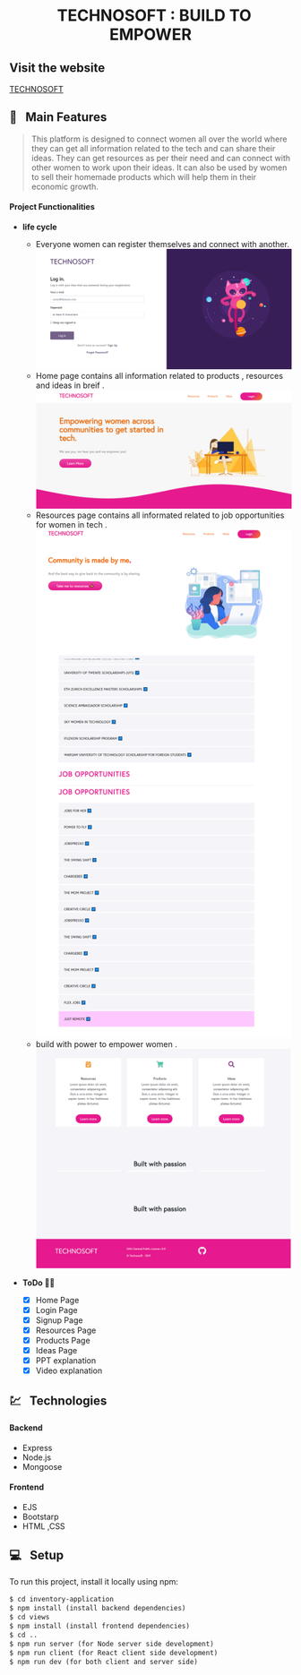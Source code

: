 <h1 align="center">   &nbsp; TECHNOSOFT : BUILD TO EMPOWER  </h1>

## Visit the website
  [TECHNOSOFT](https://technosoft-by-rishav-kumar.netlify.app/)

## 🚩 &nbsp; Main Features

> This platform is designed to connect women all over the world where they can get all information related to the tech and can share their ideas. They can get resources as per their need and can connect with other women to work upon their ideas. It can also be used by women to sell their homemade products which will help them in their economic growth.

#### Project Functionalities

- **life cycle**

  - Everyone women can register themselves and connect with another.
    <img src="Screenshots\login page.png"/>
  - Home page contains all information related to products , resources and ideas in breif .
    <img src="Screenshots\home view.png"/>
  - Resources page contains all informated related to job opportunities for women in tech .
    <img src="Screenshots\resource page.png"/>
  - build with power to empower women .
    <img src="Screenshots\products page.png"/>

- **ToDo 🤸🏻**
  - [x] Home Page
  - [x] Login Page
  - [x] Signup Page
  - [x] Resources Page
  - [x] Products Page
  - [x] Ideas Page
  - [x] PPT explanation
  - [x] Video explanation

## 💹 &nbsp; Technologies

#### Backend

- Express
- Node.js
- Mongoose

#### Frontend

- EJS
- Bootstarp
- HTML ,CSS

## 💻 &nbsp; Setup

To run this project, install it locally using npm:

```
$ cd inventory-application
$ npm install (install backend dependencies)
$ cd views
$ npm install (install frontend dependencies)
$ cd ..
$ npm run server (for Node server side development)
$ npm run client (for React client side development)
$ npm run dev (for both client and server side)
```
